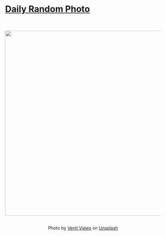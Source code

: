 # [Daily Random Photo](https://www.dailyrandomphoto.com/)

<div align="center">
  <br>
  <br>
  <a href="https://www.dailyrandomphoto.com/p/2024/2024-06-08/"><img src="https://images.unsplash.com/photo-1715002383611-63488b956401?crop=entropy&cs=tinysrgb&fit=max&fm=jpg&ixid=M3w3NzUwOHwwfDF8cmFuZG9tfHx8fHx8fHx8MTcxNzgwNjc4NHw&ixlib=rb-4.0.3&q=80&w=1080" width="600px"></a>
  <br>
  <br>
  <p class="has-text-grey">Photo by <a href="https://unsplash.com/@ventiviews?utm_source=Daily%20Random%20Photo&amp;utm_medium=referral" target="_blank" rel="noopener noreferrer">Venti Views</a> on <a href="https://unsplash.com/photos/a-close-up-of-a-bald-eagle-with-a-black-background-9kPhsNbjQeE?utm_source=Daily%20Random%20Photo&amp;utm_medium=referral" target="_blank" rel="noopener noreferrer">Unsplash</a></p>
</div>
